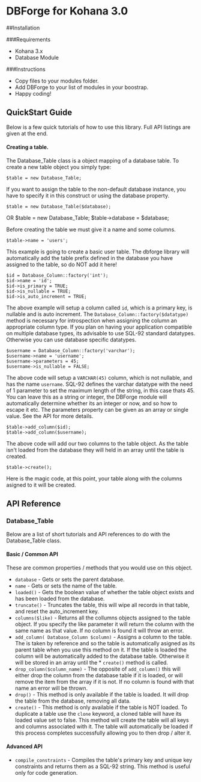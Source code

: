 # DBForge for Kohana 3.0

##Installation

###Requirements
* Kohana 3.x
* Database Module

###Instructions
* Copy files to your modules folder.
* Add DBForge to your list of modules in your boostrap.
* Happy coding!

## QuickStart Guide
Below is a few quick tutorials of how to use this library. Full API listings are given at the end.

#### Creating a table.
The Database_Table class is a object mapping of a database table. To create a new table object you simply type:

	$table = new Database_Table;

If you want to assign the table to the non-default database instance, you have to specify it in this construct or using the database property.

	$table = new Database_Table($database);
OR
	$table = new Database_Table;
	$table->database = $database;

Before creating the table we must give it a name and some columns.

	$table->name = 'users';

This example is going to create a basic user table. The dbforge library will automatically add the table prefix defined in the database you have assigned to the table, so do NOT add it here!

	$id = Database_Column::factory('int');
	$id->name = 'id';
	$id->is_primary = TRUE;
	$id->is_nullable = TRUE;
	$id->is_auto_increment = TRUE;

The above example will setup a column called `id`, which is a primary key, is nullable and is auto increment. The `Database_Column::factory($datatype)` method is necessary for introspection when assigning the column an appropriate column type. If you plan on having your application compatible on multiple database types, its advisable to use SQL-92 standard datatypes. Otherwise you can use database specific datatypes.

	$username = Database_Column::factory('varchar');
	$username->name = 'username';
	$username->parameters = 45;
	$username->is_nullable = FALSE;

The above code will setup a `VARCHAR(45)` column, which is not nullable, and has the name `username`. SQL-92 defines the varchar datatype with the need of 1 parameter to set the maximum length of the string, in this case thats 45. You can leave this as a string or integer, the DBForge module will automatically determine whether its an integer or now, and so how to escape it etc. The parameters property can be given as an array or single value. See the API for more details.

	$table->add_column($id);
	$table->add_column($username);

The above code will add our two columns to the table object. As the table isn't loaded from the database they will held in an array until the table is created.

	$table->create();

Here is the magic code, at this point, your table along with the columns asigned to it will be created.

## API Reference

### Database_Table
Below are a list of short tutorials and API references to do with the Database_Table class.

#### Basic / Common API
These are common properties / methods that you would use on this object.

* `database` - Gets or sets the parent database.
* `name` - Gets or sets the name of the table.
* `loaded()` - Gets the boolean value of whether the table object exists and has been loaded from the database.
* `truncate()` - Truncates the table, this will wipe all records in that table, and reset the auto_increment key.
* `columns($like)` - Returns all the collumns objects assigned to the table object. If you specify the like parameter it will return the column with the same name as that value. If no column is found it will throw an error.
* `add_column( Database_Column $column)` - Assigns a column to the table. The is taken by reference and so the table is automatically asigned as its parent table when you use this method on it. If the table is loaded the column will be automatically added to the database table. Otherwise it will be stored in an array until the * `create()` method is called.
* `drop_column($column_name)` - The opposite of `add_column()` this will either drop the column from the database table if it is loaded, or will remove the item from the array if it is not. If no column is found with that name an error will be thrown.
* `drop()` - This method is only available if the table is loaded. It will drop the table from the database, removing all data.
* `create()` - This method is only available if the table is NOT loaded. To duplicate a table use the `clone` keyword, a cloned table will have its loaded value set to false. This method will create the table will all keys and columns associated with it. The table will automatically be loaded if this process completes successfully allowing you to then drop / alter it.

#### Advanced API
* `compile_constraints` - Compiles the table's primary key and unique key constraints and returns them as a SQL-92 string. This method is useful only for code generation.
